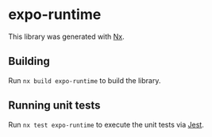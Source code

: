 # expo-runtime

This library was generated with [Nx](https://nx.dev).

## Building

Run `nx build expo-runtime` to build the library.

## Running unit tests

Run `nx test expo-runtime` to execute the unit tests via [Jest](https://jestjs.io).
